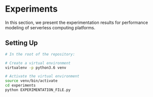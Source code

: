 # Experiments

In this section, we present the experimentation results for performance modeling
of serverless computing platforms.

## Setting Up

```sh
# In the root of the repository:

# Create a virtual environment
virtualenv -p python3.6 venv

# Activate the virtual environment
source venv/bin/activate
cd experiments
python EXPERIMENTATION_FILE.py
```
